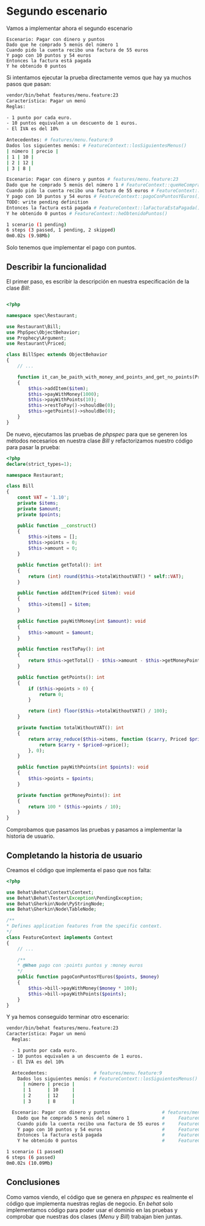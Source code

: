 # Segundo escenario

Vamos a implementar ahora el segundo escenario

```gherkin
Escenario: Pagar con dinero y puntos
Dado que he comprado 5 menús del número 1
Cuando pido la cuenta recibo una factura de 55 euros
Y pago con 10 puntos y 54 euros
Entonces la factura está pagada
Y he obtenido 0 puntos
```

Si intentamos ejecutar la prueba directamente vemos que hay ya muchos pasos que pasan:

```sh
vendor/bin/behat features/menu.feature:23
Característica: Pagar un menú
Reglas:

- 1 punto por cada euro.
- 10 puntos equivalen a un descuento de 1 euros.
- El IVA es del 10%

Antecedentes: # features/menu.feature:9
Dados los siguientes menús: # FeatureContext::losSiguientesMenus()
| número | precio |
| 1 | 10 |
| 2 | 12 |
| 3 | 8 |

Escenario: Pagar con dinero y puntos # features/menu.feature:23
Dado que he comprado 5 menús del número 1 # FeatureContext::queHeCompradoMenusDelNumero()
Cuando pido la cuenta recibo una factura de 55 euros # FeatureContext::pidoLaCuentaReciboUnaFacturaDeEuros()
Y pago con 10 puntos y 54 euros # FeatureContext::pagoConPuntosYEuros()
TODO: write pending definition
Entonces la factura está pagada # FeatureContext::laFacturaEstaPagada()
Y he obtenido 0 puntos # FeatureContext::heObtenidoPuntos()

1 scenario (1 pending)
6 steps (3 passed, 1 pending, 2 skipped)
0m0.02s (9.98Mb)
```

Solo tenemos que implementar el pago con puntos.

## Describir la funcionalidad

El primer paso, es escribir la descripción en nuestra especificación de la clase _Bill_:

```php hl_lines="14 15 16 17 18 19 20 21"

<?php

namespace spec\Restaurant;

use Restaurant\Bill;
use PhpSpec\ObjectBehavior;
use Prophecy\Argument;
use Restaurant\Priced;

class BillSpec extends ObjectBehavior
{
    // ...

    function it_can_be_paith_with_money_and_points_and_get_no_points(Priced $item)
    {
        $this->addItem($item);
        $this->payWithMoney(1000);
        $this->payWithPoints(10);
        $this->restToPay()->shouldBe(0);
        $this->getPoints()->shouldBe(0);
    }
}
```

De nuevo, ejecutamos las pruebas de _phpspec_ para que se generen los métodos necesarios en nuestra clase _Bill_ y refactorizamos nuestro código para pasar la prueba:

```php hl_lines="16 37 56 57 58 59 61 62 63 64"
<?php
declare(strict_types=1);

namespace Restaurant;

class Bill
{
    const VAT = '1.10';
    private $items;
    private $amount;
    private $points;

    public function __construct()
    {
        $this->items = [];
        $this->points = 0;
        $this->amount = 0;
    }

    public function getTotal(): int
    {
        return (int) round($this->totalWithoutVAT() * self::VAT);
    }

    public function addItem(Priced $item): void
    {
        $this->items[] = $item;
    }

    public function payWithMoney(int $amount): void
    {
        $this->amount = $amount;
    }

    public function restToPay(): int
    {
        return $this->getTotal() - $this->amount - $this->getMoneyPoints();
    }

    public function getPoints(): int
    {
        if ($this->points > 0) {
            return 0;
        }

        return (int) floor($this->totalWithoutVAT() / 100);
    }

    private function totalWithoutVAT(): int
    {
        return array_reduce($this->items, function ($carry, Priced $priced) {
            return $carry + $priced->price();
        }, 0);
    }

    public function payWithPoints(int $points): void
    {
        $this->points = $points;
    }

    private function getMoneyPoints(): int
    {
        return 100 * ($this->points / 10);
    }
}
```

Comprobamos que pasamos las pruebas y pasamos a implementar la historia de usuario.

## Completando la historia de usuario

Creamos el código que implementa el paso que nos falta:

```php
<?php

use Behat\Behat\Context\Context;
use Behat\Behat\Tester\Exception\PendingException;
use Behat\Gherkin\Node\PyStringNode;
use Behat\Gherkin\Node\TableNode;

/**
* Defines application features from the specific context.
*/
class FeatureContext implements Context
{
    // ...

    /**
    * @When pago con :points puntos y :money euros
    */
    public function pagoConPuntosYEuros($points, $money)
    {
        $this->bill->payWithMoney($money * 100);
        $this->bill->payWithPoints($points);
    }
}
```

Y ya hemos conseguido terminar otro escenario:

```sh
vendor/bin/behat features/menu.feature:23
Característica: Pagar un menú
  Reglas:

  - 1 punto por cada euro.
  - 10 puntos equivalen a un descuento de 1 euros.
  - El IVA es del 10%

  Antecedentes:                 # features/menu.feature:9
    Dados los siguientes menús: # FeatureContext::losSiguientesMenus()
      | número | precio |
      | 1      | 10     |
      | 2      | 12     |
      | 3      | 8      |

  Escenario: Pagar con dinero y puntos                   # features/menu.feature:23
    Dado que he comprado 5 menús del número 1            #     FeatureContext::queHeCompradoMenusDelNumero()
    Cuando pido la cuenta recibo una factura de 55 euros #     FeatureContext::pidoLaCuentaReciboUnaFacturaDeEuros()
    Y pago con 10 puntos y 54 euros                      #     FeatureContext::pagoConPuntosYEuros()
    Entonces la factura está pagada                      #     FeatureContext::laFacturaEstaPagada()
    Y he obtenido 0 puntos                               #     FeatureContext::heObtenidoPuntos()

1 scenario (1 passed)
6 steps (6 passed)
0m0.02s (10.09Mb)
```

## Conclusiones

Como vamos viendo, el código que se genera en _phpspec_ es realmente el código que implementa nuestras reglas de negocio. En _behat_ solo implementamos código para poder usar el dominio en las pruebas y comprobar que nuestras dos clases (_Menu_ y _Bill_) trabajan bien juntas.
